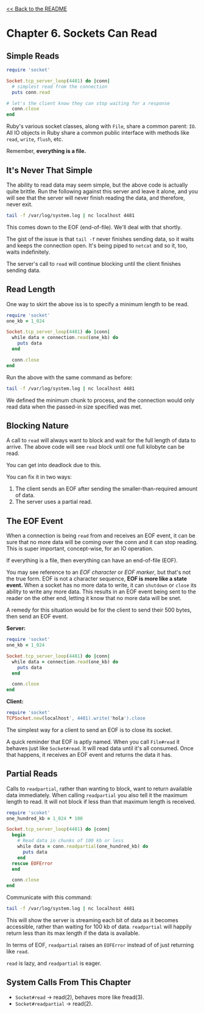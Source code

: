 [&lt;&lt; Back to the README](README.md)

# Chapter 6. Sockets Can Read

## Simple Reads

```ruby
require 'socket'

Socket.tcp_server_loop(4481) do |conn|
  # simplest read from the connection
  puts conn.read

# let's the client know they can stop waiting for a response
  conn.close
end
```

Ruby's various socket classes, along with `File`, share a common parent: `IO`.
All IO objects in Ruby share a common public interface with methods like `read`,
`write`, `flush`, etc.

Remember, **everything is a file.**

## It's Never That Simple

The ability to read data may seem simple, but the above code is actually quite
brittle. Run the following against this server and leave it alone, and you will
see that the server will never finish reading the data, and therefore, never
exit.

```sh
tail -f /var/log/system.log | nc localhost 4481
```

This comes down to the EOF (end-of-file). We'll deal with that shortly.

The gist of the issue is that `tail -f` never finishes sending data, so it waits
and keeps the connection open. It's being piped to `netcat` and so it, too,
waits indefinitely.

The server's call to `read` will continue blocking until the client finishes
sending data. 

## Read Length

One way to skirt the above iss is to specify a minimum length to be read.

```ruby
require 'socket'
one_kb = 1_024

Socket.tcp_server_loop(4481) do |conn|
  while data = connection.read(one_kb) do
    puts data
  end

  conn.close
end
```

Run the above with the same command as before:

```sh
tail -f /var/log/system.log | nc localhost 4481
```

We defined the minimum chunk to process, and the connection would only read
data when the passed-in size specified was met.

## Blocking Nature

A call to `read` will always want to block and wait for the full length of data
to arrive. The above code will see `read` block until one full kilobyte can be
read.

You can get into deadlock due to this.

You can fix it in two ways:

1. The client sends an EOF after sending the smaller-than-required amount of
   data.
2. The server uses a partial read.

## The EOF Event

When a connection is being `read` from and receives an EOF event, it can be sure
that no more data will be coming over the conn and it can stop reading. This is
super important, concept-wise, for an IO operation.

If everything is a file, then everything can have an end-of-file (EOF).

You may see reference to an *EOF character* or *EOF marker*, but that's not the
true form. EOF is not a character sequence, **EOF is more like a state event.**
When a socket has no more data to write, it can `shutdown` or `close` its
ability to write any more data. This results in an EOF event being sent to the
reader on the other end, letting it know that no more data will be snet.

A remedy for this situation would be for the client to send their 500 bytes,
then send an EOF event.

**Server:**

```ruby
require 'socket'
one_kb = 1_024

Socket.tcp_server_loop(4481) do |conn|
  while data = connection.read(one_kb) do
    puts data
  end

  conn.close
end
```

**Client:**

```ruby
require 'socket'
TCPSocket.new(localhost', 4481).write('hola').close
```

The simplest way for a client to send an EOF is to close its socket.

A quick reminder that EOF is aptly named. When you call `File#read` it behaves
just like `Socket#read`. It will read data until it's all consumed. Once that
happens, it receives an EOF event and returns the data it has.

## Partial Reads

Calls to `readpartial`, rather than wanting to block, want to return available
data immediately. When calling `readpartial` you also tell it the maximum length
to read. It will not block if less than that maximum length is received.

```ruby
require 'scoket'
one_hundred_kb = 1_024 * 100

Socket.tcp_server_loop(4481) do |conn|
  begin
    # Read data in chunks of 100 kb or less
    while data = conn.readpartial(one_hundred_kb) do
      puts data
    end
  rescue EOFError
  end

  conn.close
end
```

Communicate with this command:

```sh
tail -f /var/log/system.log | nc localhost 4481
```

This will show the server is streaming each bit of data as it becomes
accessible, rather than waiting for 100 kb of data. `readpartial` will happily
return less than its max length if the data is available.

In terms of EOF, `readpartial` raises an `EOFError` instead of of just returning
like `read`. 

`read` is lazy, and `readpartial` is eager.

## System Calls From This Chapter

* `Socket#read` -> read(2), behaves more like fread(3).
* `Socket#readpartial` -> read(2).

